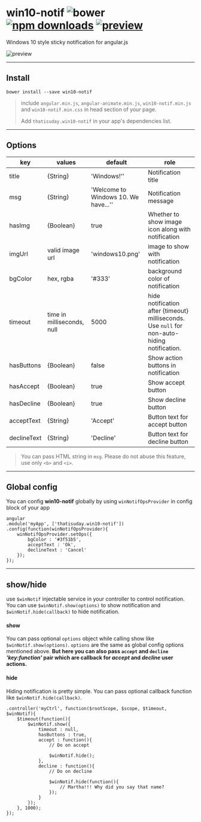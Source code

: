 # win10-notif ![bower](https://img.shields.io/bower/v/win10-notif.svg?style=flat-square) [![npm downloads](https://img.shields.io/npm/dt/win10-notif.svg?style=flat-square)](https://www.npmjs.com/package/win10-notif) [![preview](https://img.shields.io/badge/preview-click_here-green.svg?style=flat-square)](https://rawgit.com/thatisuday/win10-notif/master/demo/main.html)

Windows 10 style sticky notification for angular.js

![preview](https://github.com/thatisuday/win10-notif/raw/master/res/preview.png)

***

## Install

```
bower install --save win10-notif
```

> include `angular.min.js`, `angular-animate.min.js`, `win10-notif.min.js` and `win10-notif.min.css` in head section of your page.
>
> Add `thatisuday.win10-notif` in your app's dependencies list.

***

## Options

| key | values | default | role |
|---- | ------ | ------- | ---- |
| title | {String} | 'Windows!'' | Notification title |
| msg | {String} | 'Welcome to Windows 10. We have...'' | Notification message |
| hasImg | {Boolean} | true | Whether to show image icon along with notification |
| imgUrl | valid image url | 'windows10.png' | image to show with notification |
| bgColor | hex, rgba | '#333' | background color of notification |
| timeout | time in milliseconds, null | 5000 | hide notification after {timeout} milliseconds. Use `null` for non-auto-hiding notification. |
| hasButtons | {Boolean} | false | Show action buttons in notification |
| hasAccept | {Boolean} | true | Show accept button |
| hasDecline | {Boolean} | true | Show decline button |
| acceptText | {String} | 'Accept' | Button text for accept button |
| declineText | {String} | 'Decline' | Button text for decline button |

> You can pass HTML string in `msg`. Please do not abuse this feature, use only `<b>` and `<i>`.

***

## Global config

You can config **win10-notif** globally by using `winNotifOpsProvider` in config block of your app

```
angular
.module('myApp', ['thatisuday.win10-notif'])
.config(function(winNotifOpsProvider){
	winNotifOpsProvider.setOps({
		bgColor : '#3f51b5',
		acceptText : 'Ok',
		declineText : 'Cancel'
	});
});
```

***

## show/hide

use `$winNotif` injectable service in your controller to control notification. You can use `$winNotif.show(options)` to show notification and `$winNotif.hide(callback)` to hide notification.

#### show

You can pass optional `options` object while calling show like `$winNotif.show(options)`. `options` are the same as global config options mentioned above. **But here you can also pass `accept` and `decline` _'key:function'_ pair which are callback for _accept_ and _decline_ user actions.**

#### hide

Hiding notification is pretty simple. You can pass optional callback function like `$winNotif.hide(callback)`.

```
.controller('myCtrl', function($rootScope, $scope, $timeout, $winNotif){
	$timeout(function(){
		$winNotif.show({
			timeout : null,
			hasButtons : true,
			accept : function(){
				// Do on accept

				$winNotif.hide();
			},
			decline : function(){
				// Do on decline

				$winNotif.hide(function(){
					// Martha!!! Why did you say that name?
				});
			}
		});
	}, 1000);
});
```
